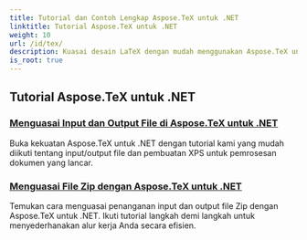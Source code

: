 ```yaml
---
title: Tutorial dan Contoh Lengkap Aspose.TeX untuk .NET
linktitle: Tutorial Aspose.TeX untuk .NET
weight: 10
url: /id/tex/
description: Kuasai desain LaTeX dengan mudah menggunakan Aspose.TeX untuk .NET. Unduh untuk integrasi yang lancar dan jelajahi pemformatan tingkat lanjut, penanganan file, pemberian lisensi, dan banyak lagi.
is_root: true
---
```

## Tutorial Aspose.TeX untuk .NET
### [Menguasai Input dan Output File di Aspose.TeX untuk .NET](./file-input-and-output/)
Buka kekuatan Aspose.TeX untuk .NET dengan tutorial kami yang mudah diikuti tentang input/output file dan pembuatan XPS untuk pemrosesan dokumen yang lancar.
### [Menguasai File Zip dengan Aspose.TeX untuk .NET](./mastering-zip-file-io/)
Temukan cara menguasai penanganan input dan output file Zip dengan Aspose.TeX untuk .NET. Ikuti tutorial langkah demi langkah untuk menyederhanakan alur kerja Anda secara efisien.